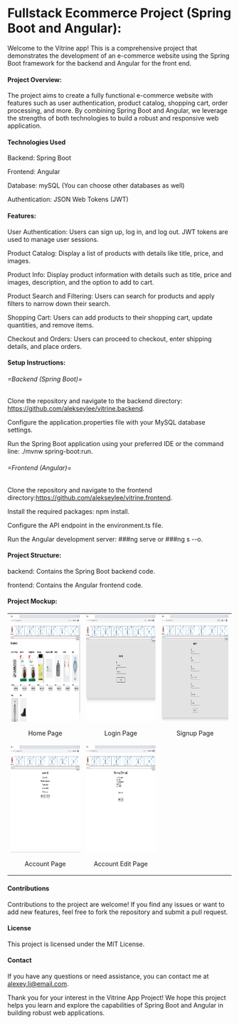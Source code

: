 # Fullstack Ecommerce Project (Spring Boot and Angular):

Welcome to the Vitrine app! This is a comprehensive project that demonstrates the development of an e-commerce website using the Spring Boot framework for the backend and Angular for the front end.

#### Project Overview:

The project aims to create a fully functional e-commerce website with features such as user authentication, product catalog, shopping cart, order processing, and more. By combining Spring Boot and Angular, we leverage the strengths of both technologies to build a robust and responsive web application.

#### Technologies Used

Backend: Spring Boot

Frontend: Angular

Database: mySQL (You can choose other databases as well)

Authentication: JSON Web Tokens (JWT)

#### Features:

User Authentication: Users can sign up, log in, and log out. JWT tokens are used to manage user sessions.

Product Catalog: Display a list of products with details like title, price, and images.

Product Info: Display product information with details such as title, price and images, description,  and the option to add to cart.

Product Search and Filtering: Users can search for products and apply filters to narrow down their search.

Shopping Cart: Users can add products to their shopping cart, update quantities, and remove items.

Checkout and Orders: Users can proceed to checkout, enter shipping details, and place orders.

#### Setup Instructions:

###### =Backend (Spring Boot)=

Clone the repository and navigate to the backend directory: https://github.com/alekseylee/vitrine.backend.

Configure the application.properties file with your MySQL database settings.

Run the Spring Boot application using your preferred IDE or the command line: ./mvnw spring-boot:run.

###### =Frontend (Angular)=

Clone the repository and navigate to the frontend directory:https://github.com/alekseylee/vitrine.frontend.

Install the required packages: npm install.

Configure the API endpoint in the environment.ts file.

Run the Angular development server: ###ng serve or ###ng s --o.

#### Project Structure:

backend: Contains the Spring Boot backend code.

frontend: Contains the Angular frontend code.

#### Project Mockup:
<table>
  <tr>
    <td align="center">
      <img src="https://github.com/alekseylee/vitrine.frontend/blob/main/src/assets/static/mockup/home-page.jpg?raw=true" width="320" height="240" />
      <p>Home Page</p>
    </td>
    <td align="center">
      <img src="https://github.com/alekseylee/vitrine.frontend/blob/main/src/assets/static/mockup/login-page.jpg?raw=true" width="320" height="240" />
      <p>Login Page</p>
    </td>
    <td align="center">
      <img src="https://github.com/alekseylee/vitrine.frontend/blob/main/src/assets/static/mockup/signup-page.jpg?raw=true" width="320" height="240" />
      <p>Signup Page</p>
    </td>
  </tr>
  <tr>
    <td align="center">
      <img src="https://github.com/alekseylee/vitrine.frontend/blob/main/src/assets/static/mockup/account-page.jpg?raw=true" width="320" height="240" />
      <p>Account Page</p>
    </td>
    <td align="center">
      <img src="https://github.com/alekseylee/vitrine.frontend/blob/main/src/assets/static/mockup/account-edit-page.jpg?raw=true" width="320" height="240" />
      <p>Account Edit Page</p>
    </td>
  </tr>
</table>


#### Contributions

Contributions to the project are welcome! If you find any issues or want to add new features, feel free to fork the repository and submit a pull request.

#### License

This project is licensed under the MIT License.

#### Contact

If you have any questions or need assistance, you can contact me at alexey.li@email.com.

Thank you for your interest in the Vitrine App Project! We hope this project helps you learn and explore the capabilities of Spring Boot and Angular in building robust web applications.

